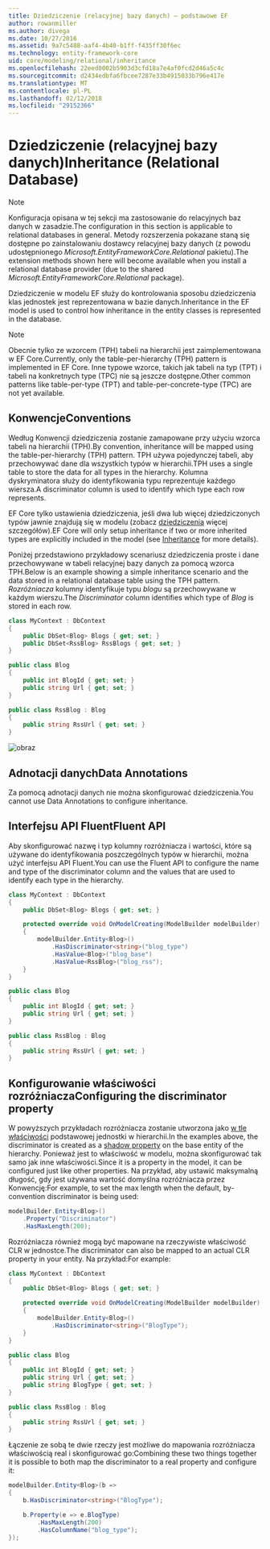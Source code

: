 ```yaml
---
title: Dziedziczenie (relacyjnej bazy danych) — podstawowe EF
author: rowanmiller
ms.author: divega
ms.date: 10/27/2016
ms.assetid: 9a7c5488-aaf4-4b40-b1ff-f435ff30f6ec
ms.technology: entity-framework-core
uid: core/modeling/relational/inheritance
ms.openlocfilehash: 22eed0002b5903d3cfd18a7e4af0fcd2d46a5c4c
ms.sourcegitcommit: d2434edbfa6fbcee7287e33b4915033b796e417e
ms.translationtype: MT
ms.contentlocale: pl-PL
ms.lasthandoff: 02/12/2018
ms.locfileid: "29152366"
---
```

# <a name="inheritance-relational-database"></a><span data-ttu-id="a72ae-102">Dziedziczenie (relacyjnej bazy danych)</span><span class="sxs-lookup"><span data-stu-id="a72ae-102">Inheritance (Relational Database)</span></span>

> [!NOTE]  
> <span data-ttu-id="a72ae-103">Konfiguracja opisana w tej sekcji ma zastosowanie do relacyjnych baz danych w zasadzie.</span><span class="sxs-lookup"><span data-stu-id="a72ae-103">The configuration in this section is applicable to relational databases in general.</span></span> <span data-ttu-id="a72ae-104">Metody rozszerzenia pokazane staną się dostępne po zainstalowaniu dostawcy relacyjnej bazy danych (z powodu udostępnionego *Microsoft.EntityFrameworkCore.Relational* pakietu).</span><span class="sxs-lookup"><span data-stu-id="a72ae-104">The extension methods shown here will become available when you install a relational database provider (due to the shared *Microsoft.EntityFrameworkCore.Relational* package).</span></span>

<span data-ttu-id="a72ae-105">Dziedziczenie w modelu EF służy do kontrolowania sposobu dziedziczenia klas jednostek jest reprezentowana w bazie danych.</span><span class="sxs-lookup"><span data-stu-id="a72ae-105">Inheritance in the EF model is used to control how inheritance in the entity classes is represented in the database.</span></span>

> [!NOTE]  
> <span data-ttu-id="a72ae-106">Obecnie tylko ze wzorcem (TPH) tabeli na hierarchii jest zaimplementowana w EF Core.</span><span class="sxs-lookup"><span data-stu-id="a72ae-106">Currently, only the table-per-hierarchy (TPH) pattern is implemented in EF Core.</span></span> <span data-ttu-id="a72ae-107">Inne typowe wzorce, takich jak tabeli na typ (TPT) i tabeli na konkretnych type (TPC) nie są jeszcze dostępne.</span><span class="sxs-lookup"><span data-stu-id="a72ae-107">Other common patterns like table-per-type (TPT) and table-per-concrete-type (TPC) are not yet available.</span></span>

## <a name="conventions"></a><span data-ttu-id="a72ae-108">Konwencje</span><span class="sxs-lookup"><span data-stu-id="a72ae-108">Conventions</span></span>

<span data-ttu-id="a72ae-109">Według Konwencji dziedziczenia zostanie zamapowane przy użyciu wzorca tabeli na hierarchii (TPH).</span><span class="sxs-lookup"><span data-stu-id="a72ae-109">By convention, inheritance will be mapped using the table-per-hierarchy (TPH) pattern.</span></span> <span data-ttu-id="a72ae-110">TPH używa pojedynczej tabeli, aby przechowywać dane dla wszystkich typów w hierarchii.</span><span class="sxs-lookup"><span data-stu-id="a72ae-110">TPH uses a single table to store the data for all types in the hierarchy.</span></span> <span data-ttu-id="a72ae-111">Kolumna dyskryminatora służy do identyfikowania typu reprezentuje każdego wiersza.</span><span class="sxs-lookup"><span data-stu-id="a72ae-111">A discriminator column is used to identify which type each row represents.</span></span>

<span data-ttu-id="a72ae-112">EF Core tylko ustawienia dziedziczenia, jeśli dwa lub więcej dziedziczonych typów jawnie znajdują się w modelu (zobacz [dziedziczenia](../inheritance.md) więcej szczegółów).</span><span class="sxs-lookup"><span data-stu-id="a72ae-112">EF Core will only setup inheritance if two or more inherited types are explicitly included in the model (see [Inheritance](../inheritance.md) for more details).</span></span>

<span data-ttu-id="a72ae-113">Poniżej przedstawiono przykładowy scenariusz dziedziczenia proste i dane przechowywane w tabeli relacyjnej bazy danych za pomocą wzorca TPH.</span><span class="sxs-lookup"><span data-stu-id="a72ae-113">Below is an example showing a simple inheritance scenario and the data stored in a relational database table using the TPH pattern.</span></span> <span data-ttu-id="a72ae-114">*Rozróżniacza* kolumny identyfikuje typu *blogu* są przechowywane w każdym wierszu.</span><span class="sxs-lookup"><span data-stu-id="a72ae-114">The *Discriminator* column identifies which type of *Blog* is stored in each row.</span></span>

<!-- [!code-csharp[Main](samples/core/relational/Modeling/Conventions/Samples/InheritanceDbSets.cs)] -->
``` csharp
class MyContext : DbContext
{
    public DbSet<Blog> Blogs { get; set; }
    public DbSet<RssBlog> RssBlogs { get; set; }
}

public class Blog
{
    public int BlogId { get; set; }
    public string Url { get; set; }
}

public class RssBlog : Blog
{
    public string RssUrl { get; set; }
}
```

![obraz](_static/inheritance-tph-data.png)

## <a name="data-annotations"></a><span data-ttu-id="a72ae-116">Adnotacji danych</span><span class="sxs-lookup"><span data-stu-id="a72ae-116">Data Annotations</span></span>

<span data-ttu-id="a72ae-117">Za pomocą adnotacji danych nie można skonfigurować dziedziczenia.</span><span class="sxs-lookup"><span data-stu-id="a72ae-117">You cannot use Data Annotations to configure inheritance.</span></span>

## <a name="fluent-api"></a><span data-ttu-id="a72ae-118">Interfejsu API Fluent</span><span class="sxs-lookup"><span data-stu-id="a72ae-118">Fluent API</span></span>

<span data-ttu-id="a72ae-119">Aby skonfigurować nazwę i typ kolumny rozróżniacza i wartości, które są używane do identyfikowania poszczególnych typów w hierarchii, można użyć interfejsu API Fluent.</span><span class="sxs-lookup"><span data-stu-id="a72ae-119">You can use the Fluent API to configure the name and type of the discriminator column and the values that are used to identify each type in the hierarchy.</span></span>

<!-- [!code-csharp[Main](samples/core/relational/Modeling/FluentAPI/Samples/InheritanceTPHDiscriminator.cs?highlight=7,8,9,10)] -->
``` csharp
class MyContext : DbContext
{
    public DbSet<Blog> Blogs { get; set; }

    protected override void OnModelCreating(ModelBuilder modelBuilder)
    {
        modelBuilder.Entity<Blog>()
            .HasDiscriminator<string>("blog_type")
            .HasValue<Blog>("blog_base")
            .HasValue<RssBlog>("blog_rss");
    }
}

public class Blog
{
    public int BlogId { get; set; }
    public string Url { get; set; }
}

public class RssBlog : Blog
{
    public string RssUrl { get; set; }
}
```

## <a name="configuring-the-discriminator-property"></a><span data-ttu-id="a72ae-120">Konfigurowanie właściwości rozróżniacza</span><span class="sxs-lookup"><span data-stu-id="a72ae-120">Configuring the discriminator property</span></span>

<span data-ttu-id="a72ae-121">W powyższych przykładach rozróżniacza zostanie utworzona jako [w tle właściwości](xref:core/modeling/shadow-properties) podstawowej jednostki w hierarchii.</span><span class="sxs-lookup"><span data-stu-id="a72ae-121">In the examples above, the discriminator is created as a [shadow property](xref:core/modeling/shadow-properties) on the base entity of the hierarchy.</span></span> <span data-ttu-id="a72ae-122">Ponieważ jest to właściwość w modelu, można skonfigurować tak samo jak inne właściwości.</span><span class="sxs-lookup"><span data-stu-id="a72ae-122">Since it is a property in the model, it can be configured just like other properties.</span></span> <span data-ttu-id="a72ae-123">Na przykład, aby ustawić maksymalną długość, gdy jest używana wartość domyślna rozróżniacza przez Konwencję:</span><span class="sxs-lookup"><span data-stu-id="a72ae-123">For example, to set the max length when the default, by-convention discriminator is being used:</span></span>

```C#
modelBuilder.Entity<Blog>()
    .Property("Discriminator")
    .HasMaxLength(200);
```

<span data-ttu-id="a72ae-124">Rozróżniacza również mogą być mapowane na rzeczywiste właściwość CLR w jednostce.</span><span class="sxs-lookup"><span data-stu-id="a72ae-124">The discriminator can also be mapped to an actual CLR property in your entity.</span></span> <span data-ttu-id="a72ae-125">Na przykład:</span><span class="sxs-lookup"><span data-stu-id="a72ae-125">For example:</span></span>
```C#
class MyContext : DbContext
{
    public DbSet<Blog> Blogs { get; set; }

    protected override void OnModelCreating(ModelBuilder modelBuilder)
    {
        modelBuilder.Entity<Blog>()
            .HasDiscriminator<string>("BlogType");
    }
}

public class Blog
{
    public int BlogId { get; set; }
    public string Url { get; set; }
    public string BlogType { get; set; }
}

public class RssBlog : Blog
{
    public string RssUrl { get; set; }
}
```

<span data-ttu-id="a72ae-126">Łączenie ze sobą te dwie rzeczy jest możliwe do mapowania rozróżniacza właściwością real i skonfigurować go:</span><span class="sxs-lookup"><span data-stu-id="a72ae-126">Combining these two things together it is possible to both map the discriminator to a real property and configure it:</span></span>
```C#
modelBuilder.Entity<Blog>(b =>
{
    b.HasDiscriminator<string>("BlogType");

    b.Property(e => e.BlogType)
        .HasMaxLength(200)
        .HasColumnName("blog_type");
});
```
